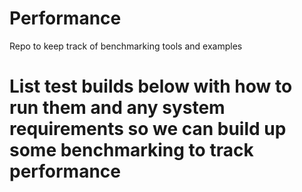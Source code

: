 # Performance
Repo to keep track of benchmarking tools and examples

# List test builds below with how to run them and any system requirements so we can build up some benchmarking to track performance

